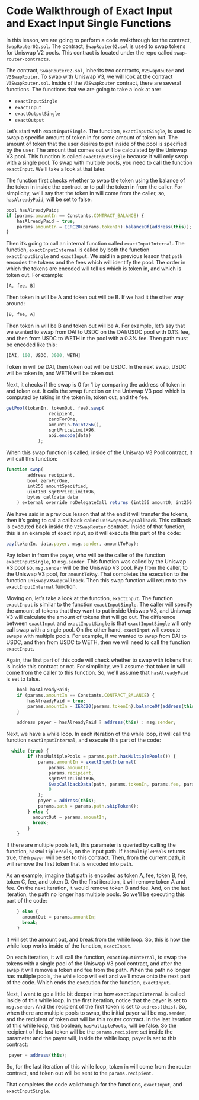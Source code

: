 # Code Walkthrough of Exact Input and Exact Input Single Functions

In this lesson, we are going to perform a code walkthrough for the contract, `SwapRouter02.sol`. The contract, `SwapRouter02.sol` is used to swap tokens for Uniswap V2 pools. This contract is located under the repo called `swap-router-contracts`.

The contract, `SwapRouter02.sol`, inherits two contracts, `V2SwapRouter` and `V3SwapRouter`. To swap with Uniswap V3, we will look at the contract `V3SwapRouter.sol`. Inside of the `V3SwapRouter` contract, there are several functions. The functions that we are going to take a look at are:
*   `exactInputSingle`
*   `exactInput`
*   `exactOutputSingle`
*   `exactOutput`

Let’s start with `exactInputSingle`. The function, `exactInputSingle`, is used to swap a specific amount of token in for some amount of token out. The amount of token that the user desires to put inside of the pool is specified by the user. The amount that comes out will be calculated by the Uniswap V3 pool. This function is called `exactInputSingle` because it will only swap with a single pool. To swap with multiple pools, you need to call the function `exactInput`. We'll take a look at that later.

The function first checks whether to swap the token using the balance of the token in inside the contract or to pull the token in from the caller. For simplicity, we'll say that the token in will come from the caller, so, `hasAlreadyPaid`, will be set to false.
```javascript
bool hasAlreadyPaid;
if (params.amountIn == Constants.CONTRACT_BALANCE) {
    hasAlreadyPaid = true;
    params.amountIn = IERC20(params.tokenIn).balanceOf(address(this));
}
```
Then it’s going to call an internal function called `exactInputInternal`. The function, `exactInputInternal` is called by both the function `exactInputSingle` and `exactInput`. We said in a previous lesson that `path` encodes the tokens and the fees which will identify the pool. The order in which the tokens are encoded will tell us which is token in, and which is token out. For example:
```javascript
[A, fee, B]
```
Then token in will be A and token out will be B. If we had it the other way around:
```javascript
[B, fee, A]
```
Then token in will be B and token out will be A. For example, let’s say that we wanted to swap from DAI to USDC on the DAI/USDC pool with 0.1% fee, and then from USDC to WETH in the pool with a 0.3% fee. Then path must be encoded like this:
```javascript
[DAI, 100, USDC, 3000, WETH]
```
Token in will be DAI, then token out will be USDC. In the next swap, USDC will be token in, and WETH will be token out.

Next, it checks if the swap is 0 for 1 by comparing the address of token in and token out. It calls the swap function on the Uniswap V3 pool which is computed by taking in the token in, token out, and the fee.
```javascript
getPool(tokenIn, tokenOut, fee).swap(
                recipient,
                zeroForOne,
                amountIn.toInt256(),
                sqrtPriceLimitX96,
                abi.encode(data)
            );
```
When this swap function is called, inside of the Uniswap V3 Pool contract, it will call this function:
```javascript
function swap(
        address recipient,
        bool zeroForOne,
        int256 amountSpecified,
        uint160 sqrtPriceLimitX96,
        bytes calldata data
    ) external override noDelegateCall returns (int256 amount0, int256 amount1)
```
We have said in a previous lesson that at the end it will transfer the tokens, then it’s going to call a callback called `UniswapV3SwapCallback`. This callback is executed back inside the `V3SwapRouter` contract. Inside of that function, this is an example of exact input, so it will execute this part of the code:
```javascript
pay(tokenIn, data.payer, msg.sender, amountToPay);
```
Pay token in from the payer, who will be the caller of the function `exactInputSingle`, to `msg.sender`. This function was called by the Uniswap V3 pool so, `msg.sender` will be the Uniswap V3 pool. Pay from the caller, to the Uniswap V3 pool, for `amountToPay`. That completes the execution to the function `UniswapV3SwapCallback`. Then this swap function will return to the `exactInputInternal` function.

Moving on, let’s take a look at the function, `exactInput`. The function `exactInput` is similar to the function `exactInputSingle`. The caller will specify the amount of tokens that they want to put inside Uniswap V3, and Uniswap V3 will calculate the amount of tokens that will go out. The difference between `exactInput` and `exactInputSingle` is that `exactInputSingle` will only call swap with a single pool. On the other hand, `exactInput` will execute swaps with multiple pools. For example, if we wanted to swap from DAI to USDC, and then from USDC to WETH, then we will need to call the function `exactInput`.

Again, the first part of this code will check whether to swap with tokens that is inside this contract or not. For simplicity, we'll assume that token in will come from the caller to this function. So, we'll assume that `hasAlreadyPaid` is set to false.
```javascript
    bool hasAlreadyPaid;
    if (params.amountIn == Constants.CONTRACT_BALANCE) {
        hasAlreadyPaid = true;
        params.amountIn = IERC20(params.tokenIn).balanceOf(address(this));
    }

    address payer = hasAlreadyPaid ? address(this) : msg.sender;
```
Next, we have a while loop. In each iteration of the while loop, it will call the function `exactInputInternal`, and execute this part of the code:
```javascript
  while (true) {
        if (hasMultiplePools = params.path.hasMultiplePools()) {
            params.amountIn = exactInputInternal(
                params.amountIn,
                params.recipient,
                sqrtPriceLimitX96,
                SwapCallbackData(path, params.tokenIn, params.fee, params.tokenOut),
                0
            );
            payer = address(this);
            params.path = params.path.skipToken();
        } else {
          amountOut = params.amountIn;
          break;
        }
    }
```
If there are multiple pools left, this parameter is queried by calling the function, `hasMultiplePools`, on the input path. If `hasMultiplePools` returns true, then `payer` will be set to this contract. Then, from the current path, it will remove the first token that is encoded into path.

As an example, imagine that path is encoded as token A, fee, token B, fee, token C, fee, and token D. On the first iteration, it will remove token A and fee. On the next iteration, it would remove token B and fee. And, on the last iteration, the path no longer has multiple pools. So we'll be executing this part of the code:
```javascript
    } else {
      amountOut = params.amountIn;
      break;
    }
```
It will set the amount out, and break from the while loop. So, this is how the while loop works inside of the function, `exactInput`.

On each iteration, it will call the function, `exactInputInternal`, to swap the tokens with a single pool of the Uniswap V3 pool contract, and after the swap it will remove a token and fee from the path. When the path no longer has multiple pools, the while loop will exit and we’ll move onto the next part of the code. Which ends the execution for the function, `exactInput`.

Next, I want to go a little bit deeper into how `exactInputInternal` is called inside of this while loop. In the first iteration, notice that the payer is set to `msg.sender`. And the recipient of the first token is set to `address(this)`. So, when there are multiple pools to swap, the initial payer will be `msg.sender`, and the recipient of token out will be this router contract. In the last iteration of this while loop, this boolean, `hasMultiplePools`, will be false. So the recipient of the last token will be the `params.recipient` set inside the parameter and the payer will, inside the while loop, payer is set to this contract:
```javascript
 payer = address(this);
```
So, for the last iteration of this while loop, token in will come from the router contract, and token out will be sent to the `params.recipient`.

That completes the code walkthrough for the functions, `exactInput`, and `exactInputSingle`.
